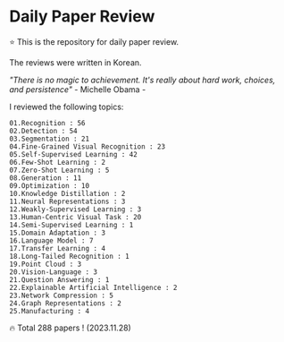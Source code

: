 # Daily Paper Review

⭐ This is the repository for daily paper review.

The reviews were written in Korean.

*"There is no magic to achievement. It's really about hard work, choices, and persistence"* - Michelle Obama -

I reviewed the following topics:

    01.Recognition : 56
    02.Detection : 54
    03.Segmentation : 21
    04.Fine-Grained Visual Recognition : 23
    05.Self-Supervised Learning : 42
    06.Few-Shot Learning : 2
    07.Zero-Shot Learning : 5
    08.Generation : 11
    09.Optimization : 10
    10.Knowledge Distillation : 2
    11.Neural Representations : 3
    12.Weakly-Supervised Learning : 3
    13.Human-Centric Visual Task : 20
    14.Semi-Supervised Learning : 1
    15.Domain Adaptation : 3
    16.Language Model : 7
    17.Transfer Learning : 4
    18.Long-Tailed Recognition : 1
    19.Point Cloud : 3
    20.Vision-Language : 3
    21.Question Answering : 1
    22.Explainable Artificial Intelligence : 2
    23.Network Compression : 5
    24.Graph Representations : 2
    25.Manufacturing : 4

🔥 Total 288 papers ! (2023.11.28)
